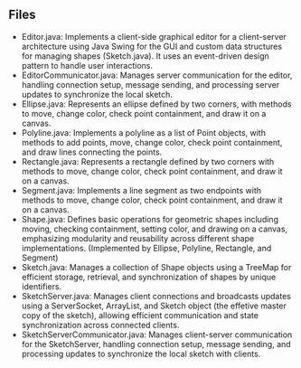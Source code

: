 ## Files

- Editor.java: Implements a client-side graphical editor for a client-server architecture using Java Swing for the GUI and custom data structures for managing shapes (Sketch.java). It uses an event-driven design pattern to handle user interactions.
- EditorCommunicator.java: Manages server communication for the editor, handling connection setup, message sending, and processing server updates to synchronize the local sketch.
- Ellipse.java: Represents an ellipse defined by two corners, with methods to move, change color, check point containment, and draw it on a canvas.
- Polyline.java: Implements a polyline as a list of Point objects, with methods to add points, move, change color, check point containment, and draw lines connecting the points.
- Rectangle.java: Represents a rectangle defined by two corners with methods to move, change color, check point containment, and draw it on a canvas.
- Segment.java: Implements a line segment as two endpoints with methods to move, change color, check point containment, and draw it on a canvas.
- Shape.java: Defines basic operations for geometric shapes including moving, checking containment, setting color, and drawing on a canvas, emphasizing modularity and reusability across different shape implementations. (Implemented by Ellipse, Polyline, Rectangle, and Segment)
- Sketch.java: Manages a collection of Shape objects using a TreeMap for efficient storage, retrieval, and synchronization of shapes by unique identifiers.
- SketchServer.java: Manages client connections and broadcasts updates using a ServerSocket, ArrayList, and Sketch object (the effetive master copy of the sketch), allowing efficient communication and state synchronization across connected clients.
- SketchServerCommunicator.java: Manages client-server communication for the SketchServer, handling connection setup, message sending, and processing updates to synchronize the local sketch with clients.
